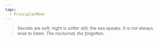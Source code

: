 ```yaml
---
tags:
  - Principle/Moon
---
```


>Secrets are soft; night is softer still; the sea speaks. It is not always wise to listen. *The nocturnal, the forgotten.*
